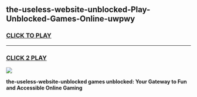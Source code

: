 
## the-useless-website-unblocked-Play-Unblocked-Games-Online-uwpwy
<h3>
<a href="https://premium76.site?title=the-useless-website-unblocked&ref=25A">CLICK TO PLAY</a></h3>
<hr>

<h3>
<a href="https://premium76.site?title=the-useless-website-unblocked&ref=25A">CLICK 2 PLAY</a>
  
</h3>

<a href="https://premium76.site?title=the-useless-website-unblocked&ref=25A"><img src="https://clearcache.store/games.png"></a>


**the-useless-website-unblocked games unblocked: Your Gateway to Fun and Accessible Online Gaming**
